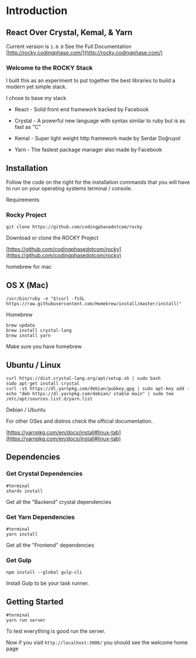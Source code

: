 # Introduction
## React Over Crystal, Kemal, & Yarn
Current version is ```1.0.0```
See the Full Documentation [http://rocky.codingphase.com/](http://rocky.codingphase.com/)

### Welcome to the ROCKY Stack
I built this as an experiment to put together the best libraries to build a modern yet simple stack.

I chose to base my stack

 * React - Solid front end framework backed by Facebook

 * Crystal - A powerful new language with syntax similar to ruby but is as fast as "C"

 * Kemal - Super light weight http framework made by Serdar Doğruyol

 * Yarn - The fastest package manager also made by Facebook

## Installation
Follow the code on the right for the installation commands that you will have to run on your operating systems terminal / console.

Requirements

### Rocky Project
```shell
git clone https://github.com/codingphasedotcom/rocky
```

Download or clone the ROCKY Project

[https://github.com/codingphasedotcom/rocky](https://github.com/codingphasedotcom/rocky)

homebrew for mac

## OS X (Mac)
```shell
/usr/bin/ruby -e "$(curl -fsSL https://raw.githubusercontent.com/Homebrew/install/master/install)"
```
Homebrew

```shell
brew update
brew install crystal-lang
brew install yarn
```

Make sure you have homebrew

## Ubuntu / Linux
```shell
curl https://dist.crystal-lang.org/apt/setup.sh | sudo bash
sudo apt-get install crystal
curl -sS https://dl.yarnpkg.com/debian/pubkey.gpg | sudo apt-key add -
echo "deb https://dl.yarnpkg.com/debian/ stable main" | sudo tee /etc/apt/sources.list.d/yarn.list
```

Debian / Ubuntu

For other OSes and distros check the official documentation.

[https://yarnpkg.com/en/docs/install#linux-tab](https://yarnpkg.com/en/docs/install#linux-tab)




## Dependencies
### Get Crystal Dependencies
```shell
#terminal
shards install
```

Get all the "Backend" crystal dependencies


### Get Yarn Dependencies
```shell
#terminal
yarn install
```

Get all the "Frontend" dependencies

### Get Gulp
```shell
npm install --global gulp-cli
```

Install Gulp to be your task runner.


## Getting Started
```shell
#terminal
yarn run server
```

To test everything is good run the server.

Now if you visit ```http://localhost:3000/``` you should see the welcome home page
